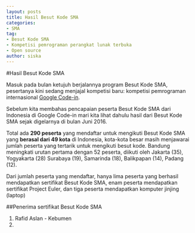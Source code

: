 ```yaml
---
layout: posts
title: Hasil Besut Kode SMA
categories:
- SMA
tag:
- Besut Kode SMA
- Kompetisi pemrograman perangkat lunak terbuka
- Open source
author: siska
---
```

#Hasil Besut Kode SMA

Masuk pada bulan ketujuh berjalannya program Besut Kode SMA, pesertanya kini sedang menjajal kompetisi baru: 
kompetisi pemrograman internasional [Google Code-in](https://developers.google.com/open-source/gci/). 

Sebelum kita membahas pencapaian peserta Besut Kode SMA dari Indonesia di Google Code-in mari kita lihat dahulu hasil dari Besut Kode SMA sejak digelarnya di bulan Juni 2016. 

Total ada **290 peserta** yang mendaftar untuk mengikuti Besut Kode SMA yang **berasal dari 49 kota** di Indonesia, kota-kota besar masih menjawarai jumlah peserta yang tertarik untuk mengikuti besut kode. Bandung meningkati urutan pertama dengan 52 peserta, diikuti oleh Jakarta (35), Yogyakarta (28)
Surabaya (19), Samarinda (18), Balikpapan (14), Padang (12). 

Dari jumlah peserta yang mendaftar, hanya lima peserta yang berhasil mendapatkan sertifikat Besut Kode SMA, enam peserta mendapatkan sertifikat Project Euler, dan tiga peserta mendapatkan komputer jinjing (laptop) 

##Penerima sertifikat Besut Kode SMA
1. Rafid Aslan - Kebumen
2. 
 
